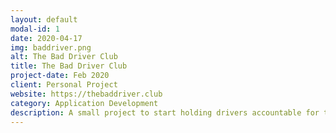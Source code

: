 ```yaml
---
layout: default
modal-id: 1
date: 2020-04-17
img: baddriver.png
alt: The Bad Driver Club
title: The Bad Driver Club
project-date: Feb 2020
client: Personal Project
website: https://thebaddriver.club
category: Application Development
description: A small project to start holding drivers accountable for their actions. Based around the frustation ofg being a dog walker and a cyclist. Uses the VueJS stack and realtime updates alongside a Progresive Web App.
---
```

